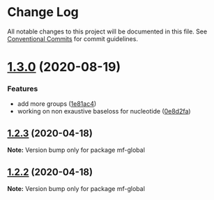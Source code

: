 # Change Log

All notable changes to this project will be documented in this file.
See [Conventional Commits](https://conventionalcommits.org) for commit guidelines.

# [1.3.0](https://github.com/cheminfo/molecular-formula/compare/mf-global@1.2.3...mf-global@1.3.0) (2020-08-19)


### Features

* add more groups ([1e81ac4](https://github.com/cheminfo/molecular-formula/commit/1e81ac460b447d730cac7b8d65fea4a6ec69e7f2))
* working on non exaustive baseloss for nucleotide ([0e8d2fa](https://github.com/cheminfo/molecular-formula/commit/0e8d2fa67ee33096091b1a245d21c213f3f4456b))





## [1.2.3](https://github.com/cheminfo/molecular-formula/compare/mf-global@1.2.2...mf-global@1.2.3) (2020-04-18)

**Note:** Version bump only for package mf-global





## [1.2.2](https://github.com/cheminfo/molecular-formula/compare/mf-global@1.2.1...mf-global@1.2.2) (2020-04-18)

**Note:** Version bump only for package mf-global
